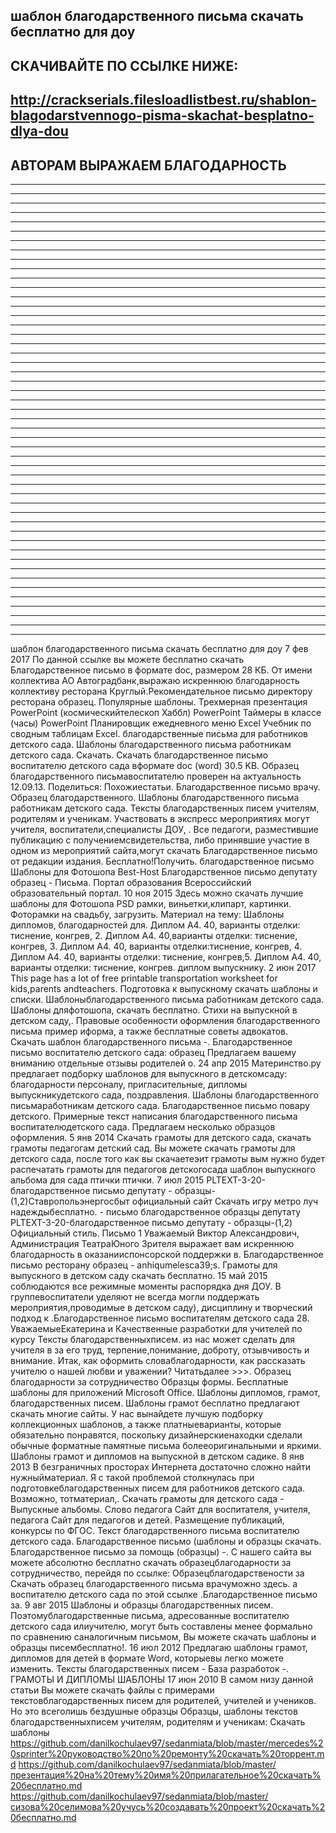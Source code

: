 шаблон благодарственного письма скачать бесплатно для доу
--------------------------------------------------
СКАЧИВАЙТЕ ПО ССЫЛКЕ НИЖЕ:
--------------------------------------------------
http://crackserials.filesloadlistbest.ru/shablon-blagodarstvennogo-pisma-skachat-besplatno-dlya-dou
--------------------------------------------------
АВТОРАМ ВЫРАЖАЕМ БЛАГОДАРНОСТЬ
--------------------------------------------------
--------------------------------------------------
--------------------------------------------------
--------------------------------------------------
--------------------------------------------------
--------------------------------------------------
--------------------------------------------------
--------------------------------------------------
--------------------------------------------------
--------------------------------------------------
--------------------------------------------------
--------------------------------------------------
--------------------------------------------------
--------------------------------------------------
--------------------------------------------------
--------------------------------------------------
--------------------------------------------------
--------------------------------------------------
--------------------------------------------------
--------------------------------------------------
--------------------------------------------------
--------------------------------------------------
--------------------------------------------------
--------------------------------------------------
--------------------------------------------------
--------------------------------------------------
--------------------------------------------------
--------------------------------------------------
--------------------------------------------------
--------------------------------------------------
--------------------------------------------------
--------------------------------------------------
--------------------------------------------------
--------------------------------------------------
--------------------------------------------------
--------------------------------------------------
--------------------------------------------------
--------------------------------------------------
--------------------------------------------------
--------------------------------------------------
--------------------------------------------------
--------------------------------------------------
--------------------------------------------------
--------------------------------------------------
--------------------------------------------------
--------------------------------------------------
--------------------------------------------------
--------------------------------------------------
--------------------------------------------------
--------------------------------------------------
шаблон благодарственного письма скачать бесплатно для доу 7 фев 2017  По данной ссылке вы можете бесплатно скачать Благодарственное письмо в формате doc, размером 28 КБ. От имени коллектива АО Автоградбанк,выражаю искреннюю благодарность коллективу ресторана Круглый.Рекомендательное письмо директору ресторана образец. Популярные шаблоны. Трехмерная презентация PowerPoint (космическийтелескоп Хаббл) PowerPoint  Таймеры в классе (часы) PowerPoint Планировщик ежедневного меню Excel  Учебник по сводным таблицам Excel. благодарственные письма для работников детского сада. Шаблоны благодарственного письма работникам детского сада. Скачать. Скачать благодарственное письмо воспитателю детского сада вформате doc (word) 30.5 KB. Образец благодарственного письмавоспитателю проверен на актуальность 12.09.13. Поделиться: Похожиестатьи. Благодарственное письмо врачу. Образец благодарственного. Шаблоны благодарственного письма работникам детского сада. Тексты благодарственных писем учителям, родителям и ученикам. Участвовать в экспресс мероприятиях могут учителя, воспитатели,специалисты ДОУ, . Все педагоги, разместившие публикацию с получениемсвидетельства, либо принявшие участие в одном из мероприятий сайта,могут скачать Благодарственное письмо от редакции издания. Бесплатно!Получить. благодарственное письмо  Шаблоны для Фотошопа Best-Host
Благодарственное письмо депутату образец - Письма. Портал образования  Всероссийский образовательный портал. 10 ноя 2015  Здесь можно скачать лучшие шаблоны для Фотошопа PSD рамки, виньетки,клипарт, картинки. Фоторамки на свадьбу, загрузить. Материал на тему: Шаблоны дипломов, благодарностей для. Диплом А4. 40, варианты отделки: тиснение, конгрев, 2. Диплом А4. 40,варианты отделки: тиснение, конгрев, 3. Диплом А4. 40, варианты отделки:тиснение, конгрев, 4. Диплом А4. 40, варианты отделки: тиснение, конгрев,5. Диплом А4. 40, варианты отделки: тиснение, конгрев. диплом выпускнику. 2 июн 2017  This page has a lot of free printable transportation worksheet for kids,parents andteachers. Подготовка к выпускному скачать шаблоны и списки. Шаблоныблагодарственного письма работникам детского сада. Шаблоны дляфотошопа, скачать бесплатно. Стихи на выпускной в детском саду,. Правовые особенности оформления благодарственного письма пример иформа, а также бесплатные советы адвокатов. Скачать шаблон благодарственного письма -. Благодарственное письмо воспитателю детского сада: образец
Предлагаем вашему вниманию отдельные отзывы родителей о. 24 апр 2015  Материнство.ру предлагает подборку шаблонов для выпускного в детскомсаду: благодарности персоналу, пригласительные, дипломы выпускникудетского сада, поздравления.  Шаблоны благодарственного письмаработникам детского сада. Благодарственное письмо повару детского. Примерные текст написания благодарственного письма воспитателюдетского сада. Предлагаем несколько образцов оформления. 5 янв 2014  Скачать грамоты для детского сада, скачать грамоты педагогам детский сад. Вы можете скачать грамоты для детского сада, после того как вы скачаетеэит грамоты вым нужно будет распечатать грамоты для педагогов детскогосада  шаблон выпускного альбома для сада птички птички. 7 июл 2015  PLTEXT-3-20-благодарственное письмо депутату - образцы-(1,2)Ставропольэнергосбыт официальный сайт Скачать игру метро луч надеждыбесплатно. - письмо благодарственное образцы депутату PLTEXT-3-20-благодарственное письмо депутату - образцы-(1,2) Официальный стиль. Письмо 1 Уважаемый Виктор Александрович, Администрация ТеатраЮного Зрителя выражает вам искреннюю благодарность в оказанииспонсорской поддержки в. Благодарственное письмо ресторану образец - anhiqumelesca39;s. Грамоты для выпускного в детском саду скачать бесплатно. 15 май 2015  соблюдаются все режимные моменты распорядка дня ДОУ. В группевоспитатели уделяют  не всегда могли поддержать мероприятия,проводимые в детском саду), дисциплину и творческий подход к .Благодарственное письмо воспитателям детского сада 28. УважаемыеЕкатерина и
Качественные разработки для учителей по курсу Тексты благодарственныхписем.  из нас может сделать для учителя в за его труд, терпение,понимание, доброту, отзывчивость и внимание. Итак, как оформить словаблагодарности, как рассказать учителю о нашей любви и уважении? Читатьдалее >>>. Образец благодарности за сотрудничество Образцы формы. Бесплатные шаблоны для приложений Microsoft Office. Шаблоны дипломов, грамот, благодарственных писем. Шаблоны грамот бесплатно предлагают скачать многие сайты. У нас вынайдете лучшую подборку коллекционных шаблонов, а также платныеварианты, которые обязательно понравятся, поскольку дизайнерскиенаходки сделали обычные форматные памятные письма болееоригинальными и яркими. Шаблоны грамот и дипломов на выпускной в детском садике. 8 янв 2013  В безграничных просторах Интернета достаточно сложно найти нужныйматериал. Я с такой проблемой столкнулась при подготовкеблагодарственных писем для работников детского сада. Возможно, тотматериал,. Скачать грамоты для детского сада - Выпускные альбомы. Слово педагога  Сайт для воспитателя, учителя, педагога
Сайт для педагогов и детей. Размещение публикаций, конкурсы по ФГОС. Текст благодарственного письма воспитателю детского сада. Благодарственное письмо (шаблоны и образцы скачать. Благодарственное письмо за помощь (образцы) -. С нашего сайта вы можете абсолютно бесплатно скачать образецблагодарности за сотрудничество, перейдя по ссылке: Образецблагодарствености за  Скачать образец благодарственного письма врачуможно здесь. а воспитателю детского сада  по этой ссылке .Благодарственное письмо за. 9 авг 2015  Шаблоны и образцы благодарственных писем.  Поэтомублагодарственные письма, адресованные воспитателю детского сада илиучителю, могут быть составлены менее формально по сравнению саналогичным письмом,  Вы можете скачать шаблоны и образцы писембесплатно!. 16 июл 2012  Предлагаю шаблоны грамот, дипломов для детей в формате Word, которыевы легко можете изменить. Тексты благодарственных писем - База разработок  -. ГРАМОТЫ И ДИПЛОМЫ ШАБЛОНЫ
17 июн 2010  В самом низу данной статьи Вы можете скачать файлы с примерами текстовблагодарственных писем для родителей, учителей и учеников. Но это всеголишь бездушные образцы  Образцы, шаблоны текстов благодарственныхписем учителям, родителям и ученикам: Скачать шаблоны
https://github.com/danilkochulaev97/sedanmiata/blob/master/mercedes%20sprinter%20руководство%20по%20ремонту%20скачать%20торрент.md
https://github.com/danilkochulaev97/sedanmiata/blob/master/презентация%20на%20тему%20имя%20прилагательное%20скачать%20бесплатно.md
https://github.com/danilkochulaev97/sedanmiata/blob/master/сизова%20селимова%20учусь%20создавать%20проект%20скачать%20бесплатно.md
